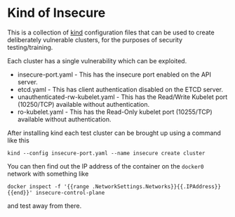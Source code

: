 # Kind of Insecure

This is a collection of [kind](https://kind.sigs.k8s.io/) configuration files that can be used to create deliberately vulnerable clusters, for the purposes of security testing/training.

Each cluster has a single vulnerability which can be exploited.

 - insecure-port.yaml - This has the insecure port enabled on the API server.
 - etcd.yaml - This has client authentication disabled on the ETCD server.
 - unauthenticated-rw-kubelet.yaml - This has the Read/Write Kubelet port (10250/TCP) available without authentication.
 - ro-kubelet.yaml - This has the Read-Only kubelet port (10255/TCP) available without authentication.

After installing kind each test cluster can be brought up using a command like this

`kind --config insecure-port.yaml --name insecure create cluster`

You can then find out the IP address of the container on the `docker0` network with something like

`docker inspect -f '{{range .NetworkSettings.Networks}}{{.IPAddress}}{{end}}' insecure-control-plane`

and test away from there.
